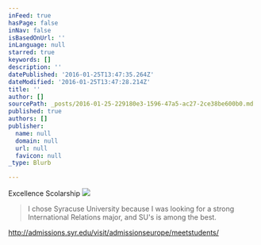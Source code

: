 ```yaml
---
inFeed: true
hasPage: false
inNav: false
isBasedOnUrl: ''
inLanguage: null
starred: true
keywords: []
description: ''
datePublished: '2016-01-25T13:47:35.264Z'
dateModified: '2016-01-25T13:47:28.214Z'
title: ''
author: []
sourcePath: _posts/2016-01-25-229180e3-1596-47a5-ac27-2ce38be600b0.md
published: true
authors: []
publisher:
  name: null
  domain: null
  url: null
  favicon: null
_type: Blurb

---
```

Excellence Scolarship
![](https://s3-us-west-2.amazonaws.com/the-grid-img/p/fe4cc13de24618353a337be557bfaa7b713bebac.png)

> I chose Syracuse University because I was looking for a strong International Relations major, and SU's is among the best.

http://admissions.syr.edu/visit/admissionseurope/meetstudents/